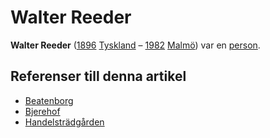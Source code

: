 # Walter Reeder

**Walter Reeder** ([1896](1896) [Tyskland](tyskland) – [1982](1982) [Malmö](malmö)) var en [person](person).

## Referenser till denna artikel

* [Beatenborg](beatenborg)
* [Bjerehof](bjerehof)
* [Handelsträdgården](handelsträdgården)
